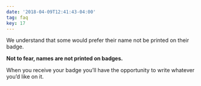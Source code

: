 ```yaml
---
date: '2018-04-09T12:41:43-04:00'
tag: faq
key: 17
---
```

We understand that some would prefer their name not be printed on their badge.

**Not to fear, names are not printed on badges.**

When you receive your badge you’ll have the opportunity to write whatever you’d like on it.
